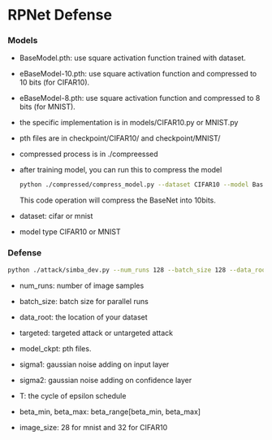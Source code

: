 # RPNet Defense

### Models

- BaseModel.pth: use square activation function trained with dataset.

- eBaseModel-10.pth: use square activation function and compressed to 10 bits (for CIFAR10).

- eBaseModel-8.pth: use square activation function and compressed to 8 bits (for MNIST).

- the specific implementation is in models/CIFAR10.py or MNIST.py

- pth files are in checkpoint/CIFAR10/ and checkpoint/MNIST/

- compressed process is in ./compreessed

- after training model, you can run this to compress the model

  ```bash
  python ./compressed/compress_model.py --dataset CIFAR10 --model BaseNet --model_dir ./checkpoint/CIFAR10/BaseNet.pth --dataset_dir ./data --save_dir ./checkpoint/CIFAR10/eBaseNet-10.pth --act_bits 10 --weight_bits 10
  ```

  This code operation will compress the BaseNet into 10bits.

- dataset: cifar or mnist

- model type CIFAR10 or MNIST

### Defense

```bash
python ./attack/simba_dev.py --num_runs 128 --batch_size 128 --data_root ./data --dataset cifar --model_type CIFAR10 --image_size 32 --targeted --model_ckpt ./checkpoint/CIFAR10/RND/eBaseNet-10.pth --sigma1 0.1 --sigma2 0.05 --T 400 -beta_min 0.5 -beta_max 1.5 --epsilon 1
```

- num_runs: number of image samples

- batch_size: batch size for parallel runs

- data_root: the location of your dataset

- targeted: targeted attack or untargeted attack

- model_ckpt: pth files.

- sigma1: gaussian noise adding on input layer

- sigma2: gaussian noise adding on confidence layer

- T: the cycle of epsilon schedule

- beta_min, beta_max: beta_range[beta_min, beta_max]

- image_size: 28 for mnist and 32 for CIFAR10